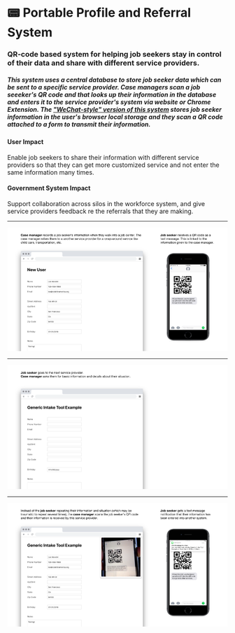 # 📟 Portable Profile and Referral System
### QR-code based system for helping job seekers stay in control of their data and share with different service providers.

##### This system uses a central database to store job seeker data which can be sent to a specific service provider. Case managers scan a job seeeker's QR code and that looks up their information in the database and enters it to the service provider's system via website or Chrome Extension. The ["WeChat-style" version of this system](https://github.com/codeforamerica/qr-portable-profile-wechat-style) stores job seeker information in the user's browser local storage and they scan a QR code attached to a form to transmit their information.

#### User Impact
Enable job seekers to share their information with different service providers so that they can get more customized service and not enter the same information many times.

#### Government System Impact
Support collaboration across silos in the workforce system, and give service providers feedback re the referrals that they are making.

***
![screenshot-1](https://github.com/codeforamerica/qr-portable-profile/blob/master/readme/screenshots/1.png)
***
![screenshot-2](https://github.com/codeforamerica/qr-portable-profile/blob/master/readme/screenshots/2.png)
***
![screenshot-3](https://github.com/codeforamerica/qr-portable-profile/blob/master/readme/screenshots/3.png)